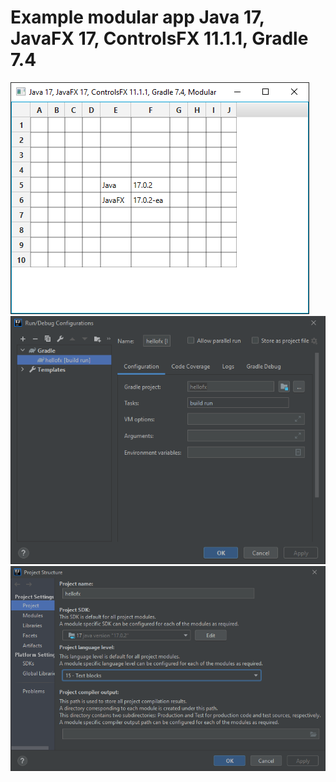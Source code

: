 # Example modular app Java 17, JavaFX 17, ControlsFX 11.1.1, Gradle 7.4

![app](./images/app.png)
![config](./images/config.png)
![project](./images/project.png)